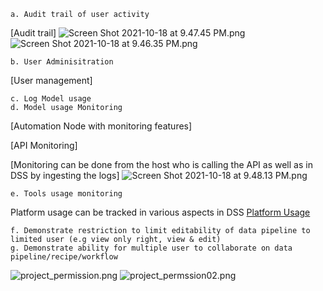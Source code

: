 ```
a. Audit trail of user activity
```
[Audit trail]
![Screen Shot 2021-10-18 at 9.47.45 PM.png](72jRBghSqXFj)
![Screen Shot 2021-10-18 at 9.46.35 PM.png](DasGEeGMeORr)
```
b. User Adminisitration
```
[User management]

```
c. Log Model usage
d. Model usage Monitoring
```
[Automation Node with monitoring features]

[API Monitoring]

[Monitoring can be done from the host who is calling the API as well as in DSS by ingesting the logs]
![Screen Shot 2021-10-18 at 9.48.13 PM.png](iOj324rbQ5N7)

```
e. Tools usage monitoring
```
Platform usage can be tracked in various aspects in DSS
[Platform Usage](https://design01.demoapac.ai/admin/monitoring/)

```
f. Demonstrate restriction to limit editability of data pipeline to limited user (e.g view only right, view & edit)
g. Demonstrate ability for multiple user to collaborate on data pipeline/recipe/workflow
```

![project_permission.png](jGqOgjjCN6pL)
![project_permssion02.png](NEM5J9pJXoYv)